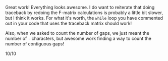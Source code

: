 Great work! Everything looks awesome. I do want to reiterate that doing traceback by redoing the F-matrix calculations is probably a little bit slower, but I think it works. For what it's worth, the `while` loop you have commented out in your code that uses the traceback matrix should work!

Also, when we asked to count the number of gaps, we just meant the number of `-` characters, but awesome work finding a way to count the number of contiguous gaps!

10/10
